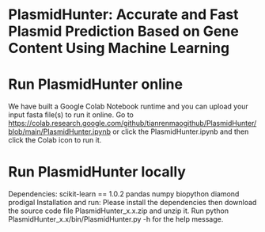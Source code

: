# PlasmidHunter: Accurate and Fast Plasmid Prediction Based on Gene Content Using Machine Learning 
# Run PlasmidHunter online
We have built a Google Colab Notebook runtime and you can upload your input fasta file(s) to run it online.
Go to https://colab.research.google.com/github/tianrenmaogithub/PlasmidHunter/blob/main/PlasmidHunter.ipynb
or click the PlasmidHunter.ipynb and then click the Colab icon to run it.
# Run PlasmidHunter locally
Dependencies:
scikit-learn == 1.0.2
pandas
numpy
biopython
diamond
prodigal
Installation and run:
Please install the dependencies then download the source code file PlasmidHunter_x.x.zip and unzip it. Run python PlasmidHunter_x.x/bin/PlasmidHunter.py -h for the help message.

